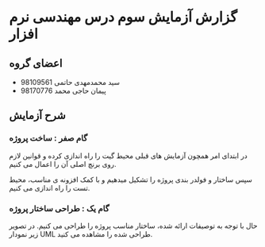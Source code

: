 # گزارش آزمایش سوم درس مهندسی نرم افزار

## اعضای گروه

+ سید محمدمهدی حاتمی 98109561
+ پیمان حاجی محمد 98170776

## شرح آزمایش

### گام صفر : ساخت پروژه 

در ابتدای امر همچون آزمایش های قبلی محیط گیت را راه اندازی کرده و قوانین لازم روی برنچ اصلی آن را اعمال می کنیم. 

سپس ساختار و فولدر بندی پروژه را تشکیل میدهیم و با کمک افزونه ی مناسب، محیط تست را راه اندازی می کنیم. 


### گام یک : طراحی ساختار پروژه

حال با توجه به توصیفات ارائه شده، ساختار مناسب پروژه را طراحی می کنیم. در تصویر زیر نمودار UML طراحی شده را مشاهده می کنید. 


